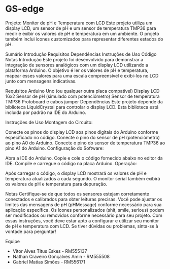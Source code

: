 # GS-edge

Projeto: Monitor de pH e Temperatura com LCD
Este projeto utiliza um display LCD, um sensor de pH e um sensor de temperatura TMP36 para medir e exibir os valores de pH e temperatura em um ambiente. O projeto também inclui ícones customizados para representar diferentes estados do pH.

Sumário
Introdução
Requisitos
Dependências
Instruções de Uso
Código
Notas
Introdução
Este projeto foi desenvolvido para demonstrar a integração de sensores analógicos com um display LCD utilizando a plataforma Arduino. O objetivo é ler os valores de pH e temperatura, mapear esses valores para uma escala compreensível e exibi-los no LCD junto com mensagens indicativas.

Requisitos
Arduino Uno (ou qualquer outra placa compatível)
Display LCD 16x2
Sensor de pH (simulado com potenciômetro)
Sensor de temperatura TMP36
Protoboard e cabos jumper
Dependências
Este projeto depende da biblioteca LiquidCrystal para controlar o display LCD. Esta biblioteca está incluída por padrão na IDE do Arduino.

Instruções de Uso
Montagem do Circuito:

Conecte os pinos do display LCD aos pinos digitais do Arduino conforme especificado no código.
Conecte o pino do sensor de pH (potenciômetro) ao pino A0 do Arduino.
Conecte o pino do sensor de temperatura TMP36 ao pino A1 do Arduino.
Configuração do Software:

Abra a IDE do Arduino.
Copie e cole o código fornecido abaixo no editor da IDE.
Compile e carregue o código na placa Arduino.
Operação:

Após carregar o código, o display LCD mostrará os valores de pH e temperatura atualizados a cada segundo.
O monitor serial também exibirá os valores de pH e temperatura para depuração.

Notas
Certifique-se de que todos os sensores estejam corretamente conectados e calibrados para obter leituras precisas.
Você pode ajustar os limites das mensagens de pH (pHMessage) conforme necessário para sua aplicação específica.
Os ícones personalizados (shit, smile, serious) podem ser modificados ou removidos conforme necessário para seu projeto.
Com essas instruções, você deve estar apto a configurar e utilizar seu monitor de pH e temperatura com LCD. Se tiver dúvidas ou problemas, sinta-se à vontade para perguntar!

Equipe
- Vitor Alves Titus Eskes - RM555137
- Nathan Craveiro Gonçalves Amin - RM555508
- Gabriel Matias Simões - RM556171
